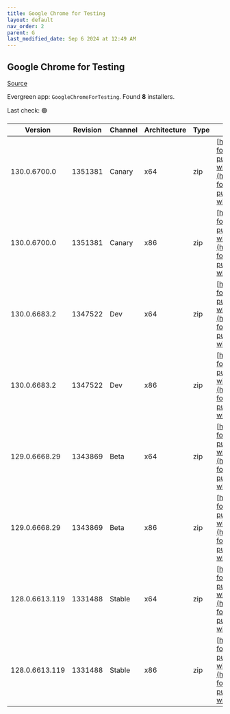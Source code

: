 ```yaml
---
title: Google Chrome for Testing
layout: default
nav_order: 2
parent: G
last_modified_date: Sep 6 2024 at 12:49 AM
---
```


## Google Chrome for Testing

[Source](https://googlechromelabs.github.io/chrome-for-testing/)

Evergreen app: `GoogleChromeForTesting`. Found **8** installers.

Last check: 🟢

| Version        | Revision | Channel | Architecture | Type | URI                                                                                                                                                                                              |
| -------------- | -------- | ------- | ------------ | ---- | ------------------------------------------------------------------------------------------------------------------------------------------------------------------------------------------------ |
| 130.0.6700.0   | 1351381  | Canary  | x64          | zip  | [https://storage.googleapis.com/chrome-for-testing-public/130.0.6700.0/win64/chrome-win64.zip](https://storage.googleapis.com/chrome-for-testing-public/130.0.6700.0/win64/chrome-win64.zip)     |
| 130.0.6700.0   | 1351381  | Canary  | x86          | zip  | [https://storage.googleapis.com/chrome-for-testing-public/130.0.6700.0/win32/chrome-win32.zip](https://storage.googleapis.com/chrome-for-testing-public/130.0.6700.0/win32/chrome-win32.zip)     |
| 130.0.6683.2   | 1347522  | Dev     | x64          | zip  | [https://storage.googleapis.com/chrome-for-testing-public/130.0.6683.2/win64/chrome-win64.zip](https://storage.googleapis.com/chrome-for-testing-public/130.0.6683.2/win64/chrome-win64.zip)     |
| 130.0.6683.2   | 1347522  | Dev     | x86          | zip  | [https://storage.googleapis.com/chrome-for-testing-public/130.0.6683.2/win32/chrome-win32.zip](https://storage.googleapis.com/chrome-for-testing-public/130.0.6683.2/win32/chrome-win32.zip)     |
| 129.0.6668.29  | 1343869  | Beta    | x64          | zip  | [https://storage.googleapis.com/chrome-for-testing-public/129.0.6668.29/win64/chrome-win64.zip](https://storage.googleapis.com/chrome-for-testing-public/129.0.6668.29/win64/chrome-win64.zip)   |
| 129.0.6668.29  | 1343869  | Beta    | x86          | zip  | [https://storage.googleapis.com/chrome-for-testing-public/129.0.6668.29/win32/chrome-win32.zip](https://storage.googleapis.com/chrome-for-testing-public/129.0.6668.29/win32/chrome-win32.zip)   |
| 128.0.6613.119 | 1331488  | Stable  | x64          | zip  | [https://storage.googleapis.com/chrome-for-testing-public/128.0.6613.119/win64/chrome-win64.zip](https://storage.googleapis.com/chrome-for-testing-public/128.0.6613.119/win64/chrome-win64.zip) |
| 128.0.6613.119 | 1331488  | Stable  | x86          | zip  | [https://storage.googleapis.com/chrome-for-testing-public/128.0.6613.119/win32/chrome-win32.zip](https://storage.googleapis.com/chrome-for-testing-public/128.0.6613.119/win32/chrome-win32.zip) |

